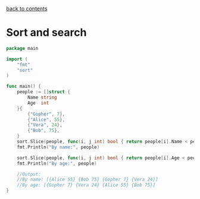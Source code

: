 [back to contents](https://github.com/qiaoin/leetcode-go#leetcode-go)

# Sort and search

```go
package main

import (
	"fmt"
	"sort"
)

func main() {
	people := []struct {
		Name string
		Age  int
	}{
		{"Gopher", 7},
		{"Alice", 55},
		{"Vera", 24},
		{"Bob", 75},
	}
	sort.Slice(people, func(i, j int) bool { return people[i].Name < people[j].Name })
	fmt.Println("By name:", people)

	sort.Slice(people, func(i, j int) bool { return people[i].Age < people[j].Age })
	fmt.Println("By age:", people)

	//Output:
	//By name: [{Alice 55} {Bob 75} {Gopher 7} {Vera 24}]
	//By age: [{Gopher 7} {Vera 24} {Alice 55} {Bob 75}]
}
```